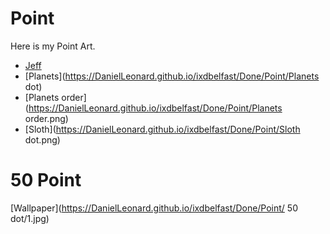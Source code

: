 Point
========================
Here is my Point Art.


+ [Jeff](https://DanielLeonard.github.io/ixdbelfast/Done/Point/jeff.png) 
+ [Planets](https://DanielLeonard.github.io/ixdbelfast/Done/Point/Planets dot) 
+ [Planets order](https://DanielLeonard.github.io/ixdbelfast/Done/Point/Planets order.png) 
+ [Sloth](https://DanielLeonard.github.io/ixdbelfast/Done/Point/Sloth dot.png) 


50 Point
========
[Wallpaper](https://DanielLeonard.github.io/ixdbelfast/Done/Point/ 50 dot/1.jpg)

